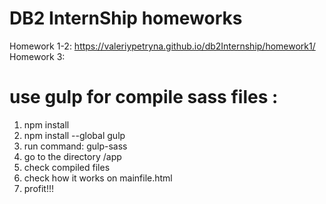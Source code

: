 #       DB2 InternShip homeworks
Homework 1-2: https://valeriypetryna.github.io/db2Internship/homework1/
Homework 3: 
# use gulp for compile sass files :
1. npm install
2. npm install --global gulp
3. run command: gulp-sass
4. go to the directory /app
5. check compiled files
6. check how it works on mainfile.html
7. profit!!!
